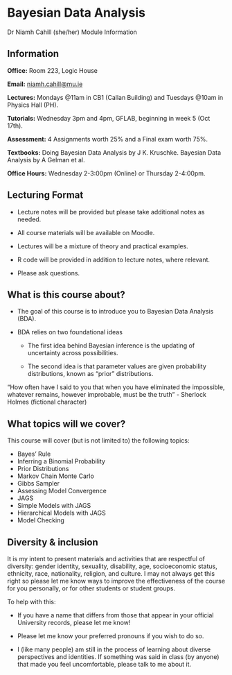 Bayesian Data Analysis
================
Dr Niamh Cahill (she/her)
Module Information

## Information

**Office:** Room 223, Logic House

**Email:** <niamh.cahill@mu.ie>

**Lectures:** Mondays @11am in CB1 (Callan Building) and Tuesdays @10am
in Physics Hall (PH).

**Tutorials:** Wednesday 3pm and 4pm, GFLAB, beginning in week 5 (Oct
17th).

**Assessment:** 4 Assignments worth 25% and a Final exam worth 75%.

**Textbooks:** Doing Bayesian Data Analysis by J K. Kruschke. Bayesian
Data Analysis by A Gelman et al.

**Office Hours:** Wednesday 2-3:00pm (Online) or Thursday 2-4:00pm.

## Lecturing Format

-   Lecture notes will be provided but please take additional notes as
    needed.

-   All course materials will be available on Moodle.

-   Lectures will be a mixture of theory and practical examples.

-   R code will be provided in addition to lecture notes, where
    relevant.

-   Please ask questions.

## What is this course about?

-   The goal of this course is to introduce you to Bayesian Data
    Analysis (BDA).

-   BDA relies on two foundational ideas

    -   The first idea behind Bayesian inference is the updating of
        uncertainty across possibilities.

    -   The second idea is that parameter values are given probability
        distributions, known as “prior” distributions.

“How often have I said to you that when you have eliminated the
impossible, whatever remains, however improbable, must be the truth” -
Sherlock Holmes (fictional character)

## What topics will we cover?

This course will cover (but is not limited to) the following topics:

-   Bayes’ Rule
-   Inferring a Binomial Probability
-   Prior Distributions
-   Markov Chain Monte Carlo
-   Gibbs Sampler
-   Assessing Model Convergence
-   JAGS
-   Simple Models with JAGS
-   Hierarchical Models with JAGS
-   Model Checking

## Diversity & inclusion

It is my intent to present materials and activities that are respectful
of diversity: gender identity, sexuality, disability, age, socioeconomic
status, ethnicity, race, nationality, religion, and culture. I may not
always get this right so please let me know ways to improve the
effectiveness of the course for you personally, or for other students or
student groups.

To help with this:

-   If you have a name that differs from those that appear in your
    official University records, please let me know!

-   Please let me know your preferred pronouns if you wish to do so.

-   I (like many people) am still in the process of learning about
    diverse perspectives and identities. If something was said in class
    (by anyone) that made you feel uncomfortable, please talk to me
    about it.

